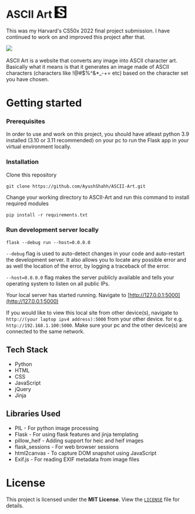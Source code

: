 # ASCII Art <img src="static/favicons/favicon-32x32.png">
This was my Harvard's CS50x 2022 final project submission. I have continued to work on and improved this project after that.

<img src="static/asciidog.JPG" height=300>

ASCII Art is a website that converts any image into ASCII character art. Basically what it means is that it generates an image made of ASCII characters (characters like !@#$%^&*_-+= etc) based on the character set you have chosen.

# Getting started
### Prerequisites
In order to use and work on this project, you should have atleast python 3.9 installed (3.10 or 3.11 recommended) on your pc to run the Flask app in your virtual environment locally.

### Installation
Clone this repository
``` terminal
git clone https://github.com/AyushShahh/ASCII-Art.git
```
Change your working directory to ASCII-Art and run this command to install required modules
```terminal
pip install -r requirements.txt
```

### Run development server locally
``` terminal
flask --debug run --host=0.0.0.0
```
`--debug` flag is used to auto-detect changes in your code and auto-restart the development server. It also allows you to locate any possible error and as well the location of the error, by logging a traceback of the error.

`--host=0.0.0.0` flag makes the server publicly available and tells your operating system to listen on all public IPs.

Your local server has started running. Navigate to [http://127.0.0.1:5000](http://127.0.0.1:5000)

If you would like to view this local site from other device(s), navigate to `http://(your laptop ipv4 address):5000` from your other device. for e.g. `http://192.168.1.100:5000`. Make sure your pc and the other device(s) are connected to the same network.

## Tech Stack
- Python
- HTML
- CSS
- JavaScript
- jQuery
- Jinja

## Libraries Used
- PIL - For python image processing
- Flask - For using flask features and jinja templating
- pillow_heif - Adding support for heic and heif images
- flask_sessions - For web browser sessions
- html2canvas - To capture DOM snapshot using JavaScript
- Exif.js - For reading EXIF metadata from image files

# License
This project is licensed under the **MIT License**. View the [`LICENSE`](https://github.com/AyushShahh/ASCII-Art/blob/main/LICENSE) file for details.
